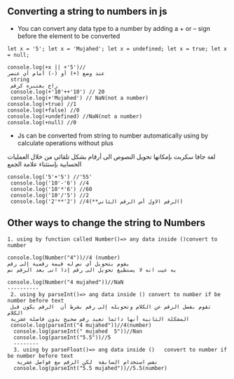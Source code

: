 ## Converting a string to numbers in js 

* You can convert any data type to a number by adding a + or – sign before the element to be converted

````
let x = '5'; let x = 'Mujahed'; let x = undefined; let x = true; let x = null;

console.log(+x || +'5')// 
عند وضع (+) أو (-) أمام أي عنصر
 string 
 راح يعتبره كرقم 
 console.log(+'10'++'10') // 20
 console.log(+'Mujahed') // NaN(not a number)
console.log(+true) //1
console.log(+false) //0
console.log(+undefined) //NaN(not a number)
console.log(+null) //0
````
* Js can be converted from string to number automatically  using by calculate operations without plus
 
 لغة جافا سكربت بإمكانها تحويل النصوص الى أرقام بشكل تلقائي من خلال العمليات الحسابية بإستثناء علامة الجمع 
 ```
 console.log('5'+'5') //'55'
  console.log('10'-'6') //4
  console.log('10'*'6') //60
  console.log('10'/'5') //2
  console.log('2'**'2') //4(**الرقم الاول أس الرقم الثاني)
 ```
 ## Other ways to change the string to Numbers
   ````
   1. using by function called Number()=> any data inside ()convert to number 

   console.log(Number("4"))//4 (number) 
   يقوم بتحويل أي نص له قيمة رقمية إلى رقم 
   به عيب انه لا يستطيع تحويل الى رقم إذا اتى بعد الرقم نص 

  console.log(Number("4 mujahed"))//NaN
   ----------
    2. using by parseInt()=> ang data inside () convert to number if be number before text
    تقوم بفصل الرقم عن الكلام وتحويله إلى رقم بشرط أن  الرقم يكون قبل الكلام     
    المشكلة الثانية أنها دائما تعيد رقم صحيح بدون فاصلة عشرية 
    console.log(parseInt("4 mujahed"))//4(number)
     console.log(parseInt(" mujahed  5"))//Nan
     console.log(parseInt("5.5"))//5
     --------
     3. using by parseFloat()=> ang data inside ()   convert to number if be number before text
      نفس استخدام السابقة  لكن الرقم مع فواصل عشرية 
     console.log(parseInt("5.5 mujahed"))//5.5(number)

   ````
